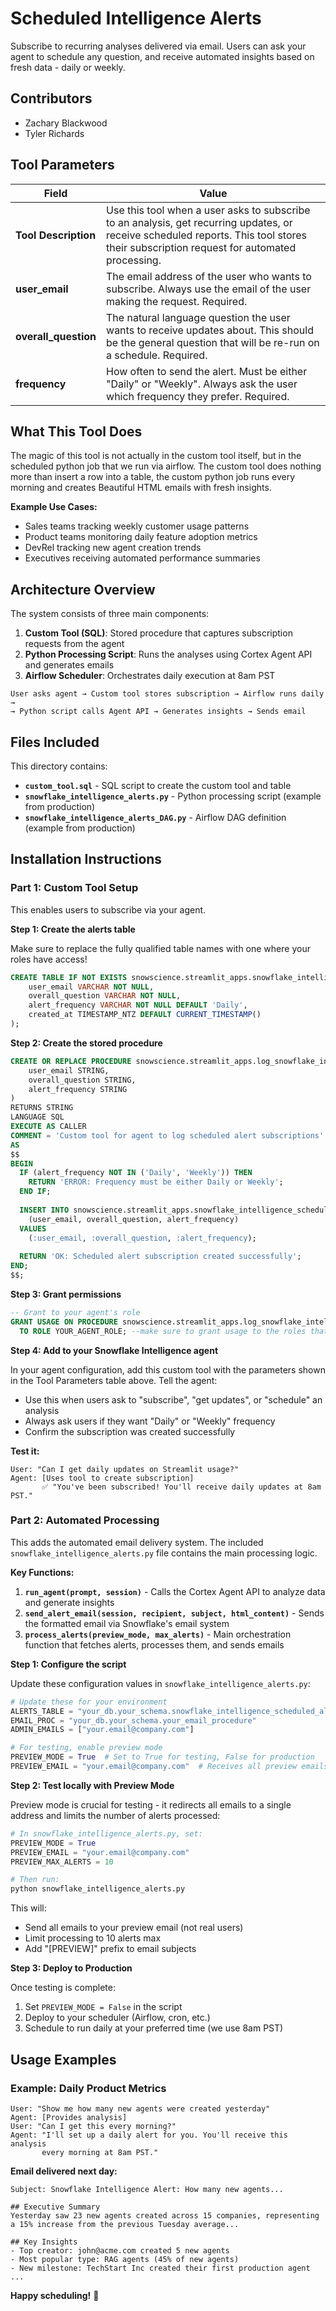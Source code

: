 # Scheduled Intelligence Alerts

Subscribe to recurring analyses delivered via email. Users can ask your agent to schedule any question, and receive automated insights based on fresh data - daily or weekly.

## Contributors

- Zachary Blackwood
- Tyler Richards

## Tool Parameters

| Field | Value |
|-------|-------|
| **Tool Description** | Use this tool when a user asks to subscribe to an analysis, get recurring updates, or receive scheduled reports. This tool stores their subscription request for automated processing. |
| **user_email** | The email address of the user who wants to subscribe. Always use the email of the user making the request. Required. |
| **overall_question** | The natural language question the user wants to receive updates about. This should be the general question that will be re-run on a schedule. Required. |
| **frequency** | How often to send the alert. Must be either "Daily" or "Weekly". Always ask the user which frequency they prefer. Required. |

## What This Tool Does

The magic of this tool is not actually in the custom tool itself, but in the scheduled python job that we run via airflow. The custom tool does nothing more than insert a row into a table, the custom python job runs every morning and creates Beautiful HTML emails with fresh insights. 

**Example Use Cases:**
- Sales teams tracking weekly customer usage patterns
- Product teams monitoring daily feature adoption metrics
- DevRel tracking new agent creation trends
- Executives receiving automated performance summaries

## Architecture Overview

The system consists of three main components:

1. **Custom Tool (SQL)**: Stored procedure that captures subscription requests from the agent
2. **Python Processing Script**: Runs the analyses using Cortex Agent API and generates emails
3. **Airflow Scheduler**: Orchestrates daily execution at 8am PST

```
User asks agent → Custom tool stores subscription → Airflow runs daily →
→ Python script calls Agent API → Generates insights → Sends email
```


## Files Included

This directory contains:
- **`custom_tool.sql`** - SQL script to create the custom tool and table
- **`snowflake_intelligence_alerts.py`** - Python processing script (example from production)
- **`snowflake_intelligence_alerts_DAG.py`** - Airflow DAG definition (example from production)

## Installation Instructions

### Part 1: Custom Tool Setup 

This enables users to subscribe via your agent.

**Step 1: Create the alerts table**

Make sure to replace the fully qualified table names with one where your roles have access!

```sql
CREATE TABLE IF NOT EXISTS snowscience.streamlit_apps.snowflake_intelligence_scheduled_alerts (
    user_email VARCHAR NOT NULL,
    overall_question VARCHAR NOT NULL,
    alert_frequency VARCHAR NOT NULL DEFAULT 'Daily',
    created_at TIMESTAMP_NTZ DEFAULT CURRENT_TIMESTAMP()
);
```

**Step 2: Create the stored procedure**

```sql
CREATE OR REPLACE PROCEDURE snowscience.streamlit_apps.log_snowflake_intelligence_scheduled_alert(
    user_email STRING,
    overall_question STRING,
    alert_frequency STRING
)
RETURNS STRING
LANGUAGE SQL
EXECUTE AS CALLER
COMMENT = 'Custom tool for agent to log scheduled alert subscriptions'
AS
$$
BEGIN
  IF (alert_frequency NOT IN ('Daily', 'Weekly')) THEN
    RETURN 'ERROR: Frequency must be either Daily or Weekly';
  END IF;
  
  INSERT INTO snowscience.streamlit_apps.snowflake_intelligence_scheduled_alerts
    (user_email, overall_question, alert_frequency)
  VALUES
    (:user_email, :overall_question, :alert_frequency);
  
  RETURN 'OK: Scheduled alert subscription created successfully';
END;
$$;
```

**Step 3: Grant permissions**

```sql
-- Grant to your agent's role
GRANT USAGE ON PROCEDURE snowscience.streamlit_apps.log_snowflake_intelligence_scheduled_alert(STRING, STRING, STRING) 
  TO ROLE YOUR_AGENT_ROLE; --make sure to grant usage to the roles that people use for your agent as well!
```

**Step 4: Add to your Snowflake Intelligence agent**

In your agent configuration, add this custom tool with the parameters shown in the Tool Parameters table above. Tell the agent:
- Use this when users ask to "subscribe", "get updates", or "schedule" an analysis
- Always ask users if they want "Daily" or "Weekly" frequency
- Confirm the subscription was created successfully

**Test it:**
```
User: "Can I get daily updates on Streamlit usage?"
Agent: [Uses tool to create subscription] 
       ✅ "You've been subscribed! You'll receive daily updates at 8am PST."
```

### Part 2: Automated Processing 

This adds the automated email delivery system. The included `snowflake_intelligence_alerts.py` file contains the main processing logic.

**Key Functions:**

1. **`run_agent(prompt, session)`** - Calls the Cortex Agent API to analyze data and generate insights
2. **`send_alert_email(session, recipient, subject, html_content)`** - Sends the formatted email via Snowflake's email system
3. **`process_alerts(preview_mode, max_alerts)`** - Main orchestration function that fetches alerts, processes them, and sends emails

**Step 1: Configure the script**

Update these configuration values in `snowflake_intelligence_alerts.py`:

```python
# Update these for your environment
ALERTS_TABLE = "your_db.your_schema.snowflake_intelligence_scheduled_alerts"
EMAIL_PROC = "your_db.your_schema.your_email_procedure"
ADMIN_EMAILS = ["your.email@company.com"]

# For testing, enable preview mode
PREVIEW_MODE = True  # Set to True for testing, False for production
PREVIEW_EMAIL = "your.email@company.com"  # Receives all preview emails
```

**Step 2: Test locally with Preview Mode**

Preview mode is crucial for testing - it redirects all emails to a single address and limits the number of alerts processed:

```python
# In snowflake_intelligence_alerts.py, set:
PREVIEW_MODE = True
PREVIEW_EMAIL = "your.email@company.com"
PREVIEW_MAX_ALERTS = 10

# Then run:
python snowflake_intelligence_alerts.py
```

This will:
- Send all emails to your preview email (not real users)
- Limit processing to 10 alerts max
- Add "[PREVIEW]" prefix to email subjects

**Step 3: Deploy to Production**

Once testing is complete:

1. Set `PREVIEW_MODE = False` in the script
2. Deploy to your scheduler (Airflow, cron, etc.)
3. Schedule to run daily at your preferred time (we use 8am PST)

## Usage Examples

### Example: Daily Product Metrics

```
User: "Show me how many new agents were created yesterday"
Agent: [Provides analysis]
User: "Can I get this every morning?"
Agent: "I'll set up a daily alert for you. You'll receive this analysis 
       every morning at 8am PST."
```

**Email delivered next day:**
```
Subject: Snowflake Intelligence Alert: How many new agents...

## Executive Summary
Yesterday saw 23 new agents created across 15 companies, representing 
a 15% increase from the previous Tuesday average...

## Key Insights
- Top creator: john@acme.com created 5 new agents
- Most popular type: RAG agents (45% of new agents)
- New milestone: TechStart Inc created their first production agent
...
```


**Happy scheduling!** 🚀


